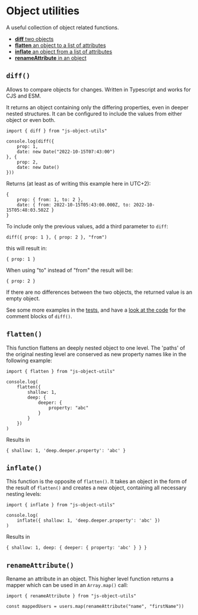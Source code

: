 # Object utilities

A useful collection of object related functions.

- [**diff** two objects](#diff)
- [**flatten** an object to a list of attributes](#flatten)
- [**inflate** an object from a list of attributes](#inflate)
- [**renameAttribute** in an object](#renameAttribute)

## `diff()`

Allows to compare objects for changes. Written in Typescript and works for CJS and ESM.

It returns an object containing only the differing properties, even in deeper nested structures.
It can be configured to include the values from either object or even both.

    import { diff } from "js-object-utils"

    console.log(diff({
        prop: 1,
        date: new Date("2022-10-15T07:43:00")
    }, {
        prop: 2,
        date: new Date()
    }))

Returns (at least as of writing this example here in UTC+2):

    {
        prop: { from: 1, to: 2 },
        date: { from: 2022-10-15T05:43:00.000Z, to: 2022-10-15T05:48:03.502Z }
    }

To include only the previous values, add a third parameter to `diff`:

    diff({ prop: 1 }, { prop: 2 }, "from")

this will result in:

    { prop: 1 }

When using "to" instead of "from" the result will be:

    { prop: 2 }

If there are no differences between the two objects, the returned value is an empty object.

See some more examples in the [tests](./src/diff.test.ts), and have a [look at the code](./src/diff.ts) for the comment blocks of `diff()`. 

## `flatten()`

This function flattens an deeply nested object to one level. The 'paths' of the original nesting level are conserved as new property names like in the following example:

    import { flatten } from "js-object-utils"

    console.log(
        flatten({
            shallow: 1,
            deep: {
                deeper: {
                    property: "abc"
                }
            }
        })
    )

Results in

    { shallow: 1, 'deep.deeper.property': 'abc' }

## `inflate()`

This function is the opposite of `flatten()`. It takes an object in the form of the result of `flatten()` and creates a new object, containing all necessary nesting levels:

    import { inflate } from "js-object-utils"

    console.log(
        inflate({ shallow: 1, 'deep.deeper.property': 'abc' })
    )

Results in

    { shallow: 1, deep: { deeper: { property: 'abc' } } }

## `renameAttribute()`

Rename an attribute in an object. This higher level function returns a mapper which can be used in an `Array.map()` call:

    import { renameAttribute } from "js-object-utils"

    const mappedUsers = users.map(renameAttribute("name", "firstName"))

